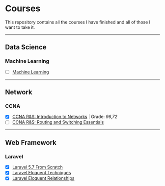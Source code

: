 # Courses
This repository contains all the courses I have finished and all of those I want to take it.

---

## Data Science
### Machine Learning
- [ ] [Machine Learning](https://github.com/lflucasferreira/courses/blob/master/ccna1.md)

---

## Network
### CCNA
- [x] [CCNA R&S: Introduction to Networks](https://github.com/lflucasferreira/courses/blob/master/ccna1.md) | Grade: *96,72*
- [ ] [CCNA R&S: Routing and Switching Essentials](https://github.com/lflucasferreira/courses/blob/master/ccna2.md)

---

## Web Framework
### Laravel
- [x] [Laravel 5.7 From Scratch](https://laracasts.com)
- [x] [Laravel Eloquent Techniques](https://laracasts.com)
- [x] [Laravel Eloquent Relationships](https://laracasts.com)

